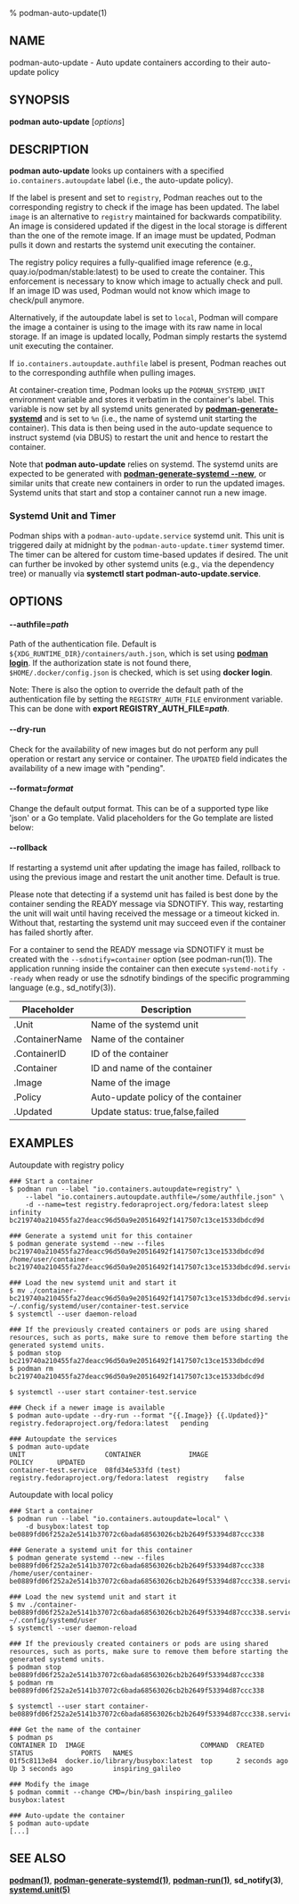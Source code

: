 % podman-auto-update(1)

## NAME
podman\-auto-update - Auto update containers according to their auto-update policy

## SYNOPSIS
**podman auto-update** [*options*]

## DESCRIPTION
**podman auto-update** looks up containers with a specified `io.containers.autoupdate` label (i.e., the auto-update policy).

If the label is present and set to `registry`, Podman reaches out to the corresponding registry to check if the image has been updated. The label `image` is an alternative to `registry` maintained for backwards compatibility.
An image is considered updated if the digest in the local storage is different than the one of the remote image.
If an image must be updated, Podman pulls it down and restarts the systemd unit executing the container.

The registry policy requires a fully-qualified image reference (e.g., quay.io/podman/stable:latest) to be used to create the container.
This enforcement is necessary to know which image to actually check and pull.
If an image ID was used, Podman would not know which image to check/pull anymore.

Alternatively, if the autoupdate label is set to `local`, Podman will compare the image a container is using to the image with its raw name in local storage.
If an image is updated locally, Podman simply restarts the systemd unit executing the container.

If `io.containers.autoupdate.authfile` label is present, Podman reaches out to the corresponding authfile when pulling images.

At container-creation time, Podman looks up the `PODMAN_SYSTEMD_UNIT` environment variable and stores it verbatim in the container's label.
This variable is now set by all systemd units generated by **[podman-generate-systemd](podman-generate-systemd.1.md)** and is set to `%n` (i.e., the name of systemd unit starting the container).
This data is then being used in the auto-update sequence to instruct systemd (via DBUS) to restart the unit and hence to restart the container.

Note that **podman auto-update** relies on systemd. The systemd units are expected to be generated with **[podman-generate-systemd --new](podman-generate-systemd.1.md#--new)**, or similar units that create new containers in order to run the updated images.
Systemd units that start and stop a container cannot run a new image.

### Systemd Unit and Timer

Podman ships with a `podman-auto-update.service` systemd unit. This unit is triggered daily at midnight by the `podman-auto-update.timer` systemd timer.  The timer can be altered for custom time-based updates if desired.  The unit can further be invoked by other systemd units (e.g., via the dependency tree) or manually via **systemctl start podman-auto-update.service**.

## OPTIONS
#### **--authfile**=*path*

Path of the authentication file. Default is `${XDG_RUNTIME_DIR}/containers/auth.json`, which is set using **[podman login](podman-login.1.md)**.
If the authorization state is not found there, `$HOME/.docker/config.json` is checked, which is set using **docker login**.

Note: There is also the option to override the default path of the authentication file by setting the `REGISTRY_AUTH_FILE` environment variable. This can be done with **export REGISTRY_AUTH_FILE=_path_**.

#### **--dry-run**

Check for the availability of new images but do not perform any pull operation or restart any service or container.
The `UPDATED` field indicates the availability of a new image with "pending".

#### **--format**=*format*

Change the default output format.  This can be of a supported type like 'json' or a Go template.
Valid placeholders for the Go template are listed below:

#### **--rollback**

If restarting a systemd unit after updating the image has failed, rollback to using the previous image and restart the unit another time.  Default is true.

Please note that detecting if a systemd unit has failed is best done by the container sending the READY message via SDNOTIFY.  This way, restarting the unit will wait until having received the message or a timeout kicked in.  Without that, restarting the systemd unit may succeed even if the container has failed shortly after.

For a container to send the READY message via SDNOTIFY it must be created with the `--sdnotify=container` option (see podman-run(1)).  The application running inside the container can then execute `systemd-notify --ready` when ready or use the sdnotify bindings of the specific programming language (e.g., sd_notify(3)).


| **Placeholder** | **Description**                        |
| --------------- | -------------------------------------- |
| .Unit           | Name of the systemd unit               |
| .ContainerName  | Name of the container                  |
| .ContainerID    | ID of the container                    |
| .Container      | ID and name of the container           |
| .Image          | Name of the image                      |
| .Policy         | Auto-update policy of the container    |
| .Updated        | Update status: true,false,failed       |


## EXAMPLES
Autoupdate with registry policy

```
### Start a container
$ podman run --label "io.containers.autoupdate=registry" \
    --label "io.containers.autoupdate.authfile=/some/authfile.json" \
    -d --name=test registry.fedoraproject.org/fedora:latest sleep infinity
bc219740a210455fa27deacc96d50a9e20516492f1417507c13ce1533dbdcd9d

### Generate a systemd unit for this container
$ podman generate systemd --new --files bc219740a210455fa27deacc96d50a9e20516492f1417507c13ce1533dbdcd9d
/home/user/container-bc219740a210455fa27deacc96d50a9e20516492f1417507c13ce1533dbdcd9d.service

### Load the new systemd unit and start it
$ mv ./container-bc219740a210455fa27deacc96d50a9e20516492f1417507c13ce1533dbdcd9d.service ~/.config/systemd/user/container-test.service
$ systemctl --user daemon-reload

### If the previously created containers or pods are using shared resources, such as ports, make sure to remove them before starting the generated systemd units.
$ podman stop bc219740a210455fa27deacc96d50a9e20516492f1417507c13ce1533dbdcd9d
$ podman rm bc219740a210455fa27deacc96d50a9e20516492f1417507c13ce1533dbdcd9d

$ systemctl --user start container-test.service

### Check if a newer image is available
$ podman auto-update --dry-run --format "{{.Image}} {{.Updated}}"
registry.fedoraproject.org/fedora:latest   pending

### Autoupdate the services
$ podman auto-update
UNIT                    CONTAINER            IMAGE                                     POLICY      UPDATED
container-test.service  08fd34e533fd (test)  registry.fedoraproject.org/fedora:latest  registry    false
```

Autoupdate with local policy

```
### Start a container
$ podman run --label "io.containers.autoupdate=local" \
    -d busybox:latest top
be0889fd06f252a2e5141b37072c6bada68563026cb2b2649f53394d87ccc338

### Generate a systemd unit for this container
$ podman generate systemd --new --files be0889fd06f252a2e5141b37072c6bada68563026cb2b2649f53394d87ccc338
/home/user/container-be0889fd06f252a2e5141b37072c6bada68563026cb2b2649f53394d87ccc338.service

### Load the new systemd unit and start it
$ mv ./container-be0889fd06f252a2e5141b37072c6bada68563026cb2b2649f53394d87ccc338.service ~/.config/systemd/user
$ systemctl --user daemon-reload

### If the previously created containers or pods are using shared resources, such as ports, make sure to remove them before starting the generated systemd units.
$ podman stop be0889fd06f252a2e5141b37072c6bada68563026cb2b2649f53394d87ccc338
$ podman rm be0889fd06f252a2e5141b37072c6bada68563026cb2b2649f53394d87ccc338

$ systemctl --user start container-be0889fd06f252a2e5141b37072c6bada68563026cb2b2649f53394d87ccc338.service

### Get the name of the container
$ podman ps
CONTAINER ID  IMAGE                             COMMAND  CREATED        STATUS            PORTS   NAMES
01f5c8113e84  docker.io/library/busybox:latest  top      2 seconds ago  Up 3 seconds ago          inspiring_galileo

### Modify the image
$ podman commit --change CMD=/bin/bash inspiring_galileo busybox:latest

### Auto-update the container
$ podman auto-update
[...]
```

## SEE ALSO
**[podman(1)](podman.1.md)**, **[podman-generate-systemd(1)](podman-generate-systemd.1.md)**, **[podman-run(1)](podman-run.1.md)**, **sd_notify(3)**, **[systemd.unit(5)](https://www.freedesktop.org/software/systemd/man/systemd.unit.html)**
